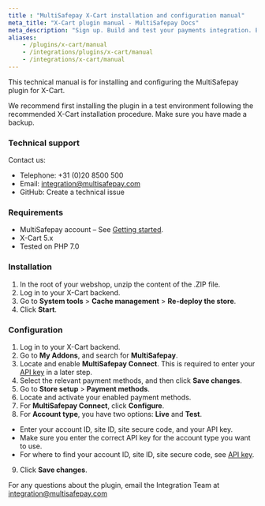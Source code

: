 ```yaml
---
title : "MultiSafepay X-Cart installation and configuration manual"
meta_title: "X-Cart plugin manual - MultiSafepay Docs"
meta_description: "Sign up. Build and test your payments integration. Explore our products and services. Use our API Reference, SDKs, and wrappers. Get support."
aliases:
    - /plugins/x-cart/manual
    - /integrations/plugins/x-cart/manual
    - /integrations/x-cart/manual
---
```


This technical manual is for installing and configuring the MultiSafepay plugin for X-Cart.

We recommend first installing the plugin in a test environment following the recommended X-Cart installation procedure. Make sure you have made a backup.

### Technical support
Contact us:

- Telephone: +31 (0)20 8500 500
- Email: <integration@multisafepay.com>
- GitHub: Create a technical issue

### Requirements
- MultiSafepay account – See [Getting started](/guides/getting-started/).
- X-Cart 5.x        
- Tested on PHP 7.0

### Installation
1. In the root of your webshop, unzip the content of the .ZIP file.
2. Log in to your X-Cart backend.
3. Go to **System tools** > **Cache management** > **Re-deploy the store**.
4. Click **Start**.

### Configuration
1. Log in to your X-Cart backend.
2. Go to **My Addons**, and search for **MultiSafepay**.
3. Locate and enable **MultiSafepay Connect**. This is required to enter your [API key](/faq/general/multisafepay-glossary/#api-key) in a later step.
4. Select the relevant payment methods, and then click **Save changes**.
5. Go to **Store setup** > **Payment methods**.
6. Locate and activate your enabled payment methods.
7. For **MultiSafepay Connect**, click **Configure**.
8. For **Account type**, you have two options: **Live** and **Test**.  
  - Enter your account ID, site ID, site secure code, and your API key.
  - Make sure you enter the correct API key for the account type you want to use. 
  - For where to find your account ID, site ID, site secure code, see [API key](/tools/multisafepay-control/get-your-api-key).
9. Click **Save changes**.  

For any questions about the plugin, email the Integration Team at <integration@multisafepay.com>

